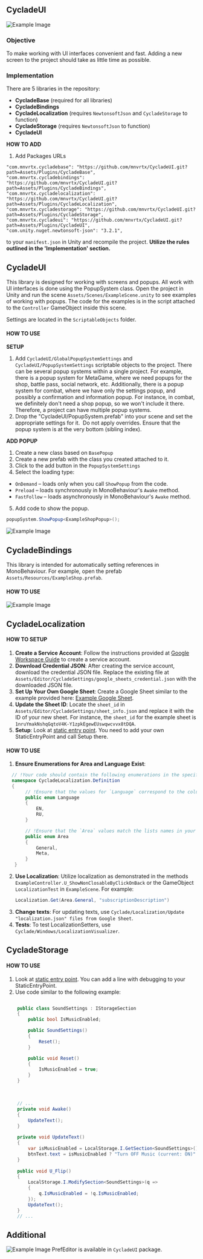 ## CycladeUI

![Example Image](imgTutorial/example.png)

### **Objective**<br>
To make working with UI interfaces convenient and fast. Adding a new screen to the project should take as little time as possible.


### **Implementation**<br>
There are 5 libraries in the repository: 
- **CycladeBase** (required for all libraries)
- **CycladeBindings**
- **CycladeLocalization** (requires `NewtonsoftJson` and `CycladeStorage` to function)
- **CycladeStorage** (requires `NewtonsoftJson` to function)
- **CycladeUI**

**HOW TO ADD**

1. Add Packages URLs<br>
```
"com.mnvrtx.cycladebase": "https://github.com/mnvrtx/CycladeUI.git?path=Assets/Plugins/CycladeBase",
"com.mnvrtx.cycladebindings": "https://github.com/mnvrtx/CycladeUI.git?path=Assets/Plugins/CycladeBindings",
"com.mnvrtx.cycladelocalization": "https://github.com/mnvrtx/CycladeUI.git?path=Assets/Plugins/CycladeLocalization",
"com.mnvrtx.cycladestorage": "https://github.com/mnvrtx/CycladeUI.git?path=Assets/Plugins/CycladeStorage",
"com.mnvrtx.cycladeui": "https://github.com/mnvrtx/CycladeUI.git?path=Assets/Plugins/CycladeUI",
"com.unity.nuget.newtonsoft-json": "3.2.1",
```
to your `manifest.json` in Unity and recompile the project. **Utilize the rules outlined in the 'Implementation' section.**

## **CycladeUI**<br>
This library is designed for working with screens and popups. All work with UI interfaces is done using the PopupSystem class. Open the project in Unity and run the scene `Assets/Scenes/ExampleScene.unity` to see examples of working with popups. The code for the examples is in the script attached to the `Controller` GameObject inside this scene.

Settings are located in the `ScriptableObjects` folder.

#### **HOW TO USE**

**SETUP**
1. Add `CycladeUI/GlobalPopupSystemSettings` and `CycladeUI/PopupSystemSettings` scriptable objects to the project.
There can be several popup systems within a single project. For example, there is a popup system for MetaGame, where we need popups for the shop, battle pass, social network, etc. Additionally, there is a popup system for combat, where we have only the settings popup, and possibly a confirmation and information popup. For instance, in combat, we definitely don't need a shop popup, so we won't include it there. Therefore, a project can have multiple popup systems.
2. Drop the "CycladeUI/PopupSystem.prefab" into your scene and set the appropriate settings for it.  Do not apply overrides. Ensure that the popup system is at the very bottom (sibling index).

**ADD POPUP**
1. Create a new class based on `BasePopup`
2. Create a new prefab with the class you created attached to it.
3. Click to the add button in the `PopupSystemSettings`
4. Select the loading type:
  - `OnDemand` – loads only when you call `ShowPopup` from the code.
  - `Preload` – loads synchronously in MonoBehaviour's `Awake` method.
  - `FastFollow` – loads asynchronously in MonoBehaviour's `Awake` method.
5. Add code to show the popup.
```csharp
popupSystem.ShowPopup<ExampleShopPopup>();
```
  

![Example Image](imgTutorial/howToUsePopupSystem.png)

## **CycladeBindings**

This library is intended for automatically setting references in MonoBehaviour. For example, open the prefab `Assets/Resources/ExampleShop.prefab`.

#### **HOW TO USE**
![Example Image](imgTutorial/howToUseBindingsSystem.png)

## **CycladeLocalization**<br>
#### **HOW TO SETUP**

1. **Create a Service Account**: Follow the instructions provided at [Google Workspace Guide](https://developers.google.com/workspace/guides/create-credentials#service-account) to create a service account.
2. **Download Credential JSON**: After creating the service account, download the credential JSON file. Replace the existing file at `Assets/Editor/CycladeSettings/google_sheets_credential.json` with the downloaded JSON file.
3. **Set Up Your Own Google Sheet**: Create a Google Sheet similar to the example provided here: [Example Google Sheet](https://docs.google.com/spreadsheets/d/1nruYmakNshqGqtoV4K-Y1zpkEgewEUswqwcvvx8tDQA/edit?usp=sharing).
4. **Update the Sheet ID**: Locate the `sheet_id` in `Assets/Editor/CycladeSettings/sheet_info.json` and replace it with the ID of your new sheet. For instance, the `sheet_id` for the example sheet is `1nruYmakNshqGqtoV4K-Y1zpkEgewEUswqwcvvx8tDQA`.
5. **Setup**: Look at [static entry point](https://github.com/mnvrtx/CycladeUI/blob/main/Assets/Scripts/StaticEntryPoint.cs). You need to add your own StaticEntryPoint and call Setup there.

#### **HOW TO USE**

1. **Ensure Enumerations for Area and Language Exist**:

```csharp
  // !Your code should contain the following enumerations in the specified namespace:
  namespace CycladeLocalization.Definition
  {
       // !Ensure that the values for `Language` correspond to the columns in your Google Sheet
       public enum Language
       {
           EN,
           RU,
       }

       // !Ensure that the `Area` values match the lists names in your sheet.
       public enum Area
       {
           General,
           Meta,
       }
   }
```

2. **Use Localization**: Utilize localization as demonstrated in the methods `ExampleController.U_ShowNonClosableByClickOnBack` or the GameObject `LocalizationTest` in `ExampleScene`. For example:
   ```csharp
   Localization.Get(Area.General, "subscriptionDescription")
   ```
3. **Change texts**: For updating texts, use `Cyclade/Localization/Update "localization.json" files from Google Sheet`.
4. **Tests**: To test LocalizationSetters, use `Cyclade/Windows/LocalizationVisualizer`.

## **CycladeStorage**<br>
#### **HOW TO USE**
1. Look at [static entry point](https://github.com/mnvrtx/CycladeUI/blob/main/Assets/Scripts/StaticEntryPoint.cs). You can add a line with debugging to your StaticEntryPoint.
2. Use code similar to the following example:
```csharp

    public class SoundSettings : IStorageSection
    {
        public bool IsMusicEnabled;

        public SoundSettings()
        {
            Reset();
        }

        public void Reset()
        {
            IsMusicEnabled = true;
        }
    }

```

<br>

```csharp
    // ...
    private void Awake()
    {
        UpdateText();
    }
    
    private void UpdateText()
    {
        var isMusicEnabled = LocalStorage.I.GetSection<SoundSettings>().IsMusicEnabled;
        btnText.text = isMusicEnabled ? "Turn OFF Music (current: ON)" : "Turn ON Music (current: OFF)";
    }
    
    public void U_Flip()
    {
        LocalStorage.I.ModifySection<SoundSettings>(q =>
        {
            q.IsMusicEnabled = !q.IsMusicEnabled;
        });
        UpdateText();
    }
    // ...
```

## **Additional**<br>

![Example Image](imgTutorial/howToUsePrefsEditor.png)
PrefEditor is available in `CycladeUI` package.
